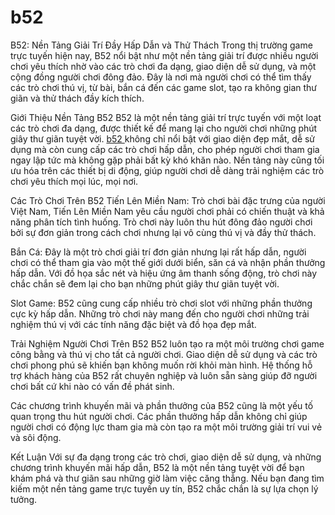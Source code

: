 # b52
B52: Nền Tảng Giải Trí Đầy Hấp Dẫn và Thử Thách
Trong thị trường game trực tuyến hiện nay, B52 nổi bật như một nền tảng giải trí được nhiều người chơi yêu thích nhờ vào các trò chơi đa dạng, giao diện dễ sử dụng, và một cộng đồng người chơi đông đảo. Đây là nơi mà người chơi có thể tìm thấy các trò chơi thú vị, từ bài, bắn cá đến các game slot, tạo ra không gian thư giãn và thử thách đầy kích thích.

Giới Thiệu Nền Tảng B52
B52 là một nền tảng giải trí trực tuyến với một loạt các trò chơi đa dạng, được thiết kế để mang lại cho người chơi những phút giây thư giãn tuyệt vời. <a href="https://b52-vn.com"> b52 </a> không chỉ nổi bật với giao diện đẹp mắt, dễ sử dụng mà còn cung cấp các trò chơi hấp dẫn, cho phép người chơi tham gia ngay lập tức mà không gặp phải bất kỳ khó khăn nào. Nền tảng này cũng tối ưu hóa trên các thiết bị di động, giúp người chơi dễ dàng trải nghiệm các trò chơi yêu thích mọi lúc, mọi nơi.

Các Trò Chơi Trên B52
Tiến Lên Miền Nam: Trò chơi bài đặc trưng của người Việt Nam, Tiến Lên Miền Nam yêu cầu người chơi phải có chiến thuật và khả năng phân tích tình huống. Trò chơi này luôn thu hút đông đảo người chơi bởi sự đơn giản trong cách chơi nhưng lại vô cùng thú vị và đầy thử thách.

Bắn Cá: Đây là một trò chơi giải trí đơn giản nhưng lại rất hấp dẫn, người chơi có thể tham gia vào một thế giới dưới biển, săn cá và nhận phần thưởng hấp dẫn. Với đồ họa sắc nét và hiệu ứng âm thanh sống động, trò chơi này chắc chắn sẽ đem lại cho bạn những phút giây thư giãn tuyệt vời.

Slot Game: B52 cũng cung cấp nhiều trò chơi slot với những phần thưởng cực kỳ hấp dẫn. Những trò chơi này mang đến cho người chơi những trải nghiệm thú vị với các tính năng đặc biệt và đồ họa đẹp mắt.

Trải Nghiệm Người Chơi Trên B52
B52 luôn tạo ra một môi trường chơi game công bằng và thú vị cho tất cả người chơi. Giao diện dễ sử dụng và các trò chơi phong phú sẽ khiến bạn không muốn rời khỏi màn hình. Hệ thống hỗ trợ khách hàng của B52 rất chuyên nghiệp và luôn sẵn sàng giúp đỡ người chơi bất cứ khi nào có vấn đề phát sinh.

Các chương trình khuyến mãi và phần thưởng của B52 cũng là một yếu tố quan trọng thu hút người chơi. Các phần thưởng hấp dẫn không chỉ giúp người chơi có động lực tham gia mà còn tạo ra một môi trường giải trí vui vẻ và sôi động.

Kết Luận
Với sự đa dạng trong các trò chơi, giao diện dễ sử dụng, và những chương trình khuyến mãi hấp dẫn, B52 là một nền tảng tuyệt vời để bạn khám phá và thư giãn sau những giờ làm việc căng thẳng. Nếu bạn đang tìm kiếm một nền tảng game trực tuyến uy tín, B52 chắc chắn là sự lựa chọn lý tưởng.

